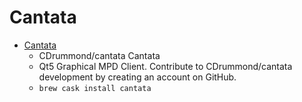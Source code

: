 # Cantata
- [Cantata](https://github.com/cdrummond/cantata)
  -  CDrummond/cantata Cantata
  - Qt5 Graphical MPD Client. Contribute to CDrummond/cantata development by creating an account on GitHub.
  - `brew cask install cantata`
